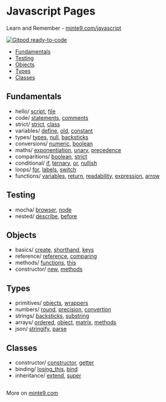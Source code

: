 # Javascript Pages

Learn and Remember - [minte9.com/javascript](https://www.minte9.com/javascript)

[![Gitpod ready-to-code](https://img.shields.io/badge/Gitpod-ready--to--code-blue?logo=gitpod)](https://gitpod.io/#https://github.com/minte9/javascript-pages)

- [Fundamentals](#fundamentals) 
- [Testing](#testing) 
- [Objects](#objects) 
- [Types](#types) 
- [Classes](#classes) 


## Fundamentals
  * hello/ [script](/main/fundamentals/hello_world/index.htm), [file](/main/fundamentals/hello_world/index2.htm)
  * code/ [statements](/main/fundamentals/code_structure/statements.js), [comments](/main/fundamentals/code_structure/comments.js)
  * strict/ [strict](/main/fundamentals/use_strict/strict.js), [class](/main/fundamentals/use_strict/class.js)
  * variables/ [define](/main/fundamentals/variables/variable.js), [old](/main/fundamentals/variables/old_style.js), [constant](/main/fundamentals/variables/constants.js)
  * types/ [types](/main/fundamentals/data_types/types.js), [null](/main/fundamentals/data_types/null.js), [backsticks](/main/fundamentals/data_types/backsticks.js)
  * conversions/ [numeric](/main/fundamentals/type_conversions/numeric.js), [boolean](/main/fundamentals/type_conversions/boolean.js)
  * maths/ [exponentiation](/main/fundamentals/maths/exponentiation.js), [unary](/main/fundamentals/maths/unary.js), [precedence](/main/fundamentals/maths/precedence.js)
  * comparitions/ [boolean](/main/fundamentals/comparitions/boolean.js), [strict](/main/fundamentals/comparitions/strict.js)
  * conditional/ [if](/main/fundamentals/conditional/conditional.js), [ternary](/main/fundamentals/conditional/ternary.js), [or](/main/fundamentals/conditional/or.js), [nullish](/main/fundamentals/conditional/nullish.js)
  * loops/ [for](/main/fundamentals/loops/for.js), [labels](/main/fundamentals/loops/labels.js), [switch](/main/fundamentals/loops/switch.js)
  * functions/ [variables](/main/fundamentals/functions/variables.js), [return](/main/fundamentals/functions/return.js), [readability](/main/fundamentals/functions/readability.js), [expression](/main/fundamentals/functions/function_expression.js), [arrow](/main/fundamentals/functions/arrow_function.js)

## Testing
  * mocha/ [browser](/main/testing/mocha/bdd.htm), [node](/main/testing/mocha/bdd.test.js)
  * nested/ [describe](/main/testing/nested_describe/nested.test.js), [before](/main/testing/nested_describe/before.test.js)

## Objects
  * basics/ [create](./main/objects/basics/create.js), [shorthand](./main/objects/basics/shorthand.js), [keys](./main/objects/basics/keys.js)
  * reference/ [reference](./main/objects/reference/reference.js), [comparing](./main/objects/reference/comparing.js)
  * methods/ [functions](./main/objects/methods/functions.js), [this](./main/objects/methods/this.js)
  * constructor/ [new](./main/objects/constructor/new.js), [methods](./main/objects/constructor/methods.js)

## Types
  * primitives/ [objects](./main/types/primitives/objects.js), [wrappers](./main/types/primitives/wrappers.js)
  * numbers/ [round](./main/types/numbers/round.js), [precision](./main/types/numbers/precision.js), [convertion](./main/types/numbers/convertion.js)
  * strings/ [backsticks](./main/types/strings/backsticks.js), [substring](./main/types/strings/substring.js)
  * arrays/ [ordered](./main/types/arrays/ordered.js), [object](./main/types/arrays/object.js), [matrix](./main/types/arrays/matrix.js), [methods](./main/types/arrays/methods.js)
  * json/ [stringify](./main/types/json/stringify.js), [parse](./main/types/json/parse.js)

## Classes
  * constructor/ [constructor](./main/classes/constructor/constructor.js), [getter](./main/classes/constructor/getter.js)
  * binding/ [losing_this](./main/classes/binding/losing_this.js), [bind](./main/classes/binding/bind.js)
  * inheritance/ [extend](./main/classes/inheritance/extend.js), [super](./main/classes/inheritance/super.js)

##

More on [minte9.com](https://www.minte9.com/javascript)